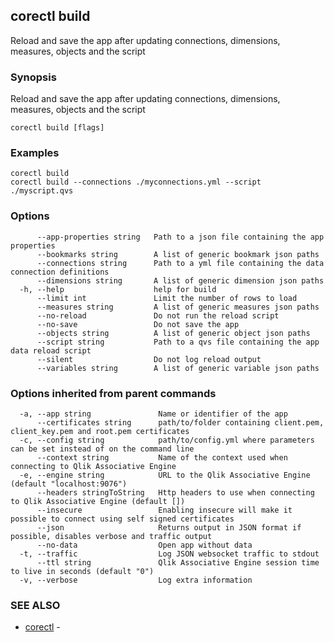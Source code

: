## corectl build

Reload and save the app after updating connections, dimensions, measures, objects and the script

### Synopsis

Reload and save the app after updating connections, dimensions, measures, objects and the script

```
corectl build [flags]
```

### Examples

```
corectl build
corectl build --connections ./myconnections.yml --script ./myscript.qvs
```

### Options

```
      --app-properties string   Path to a json file containing the app properties
      --bookmarks string        A list of generic bookmark json paths
      --connections string      Path to a yml file containing the data connection definitions
      --dimensions string       A list of generic dimension json paths
  -h, --help                    help for build
      --limit int               Limit the number of rows to load
      --measures string         A list of generic measures json paths
      --no-reload               Do not run the reload script
      --no-save                 Do not save the app
      --objects string          A list of generic object json paths
      --script string           Path to a qvs file containing the app data reload script
      --silent                  Do not log reload output
      --variables string        A list of generic variable json paths
```

### Options inherited from parent commands

```
  -a, --app string               Name or identifier of the app
      --certificates string      path/to/folder containing client.pem, client_key.pem and root.pem certificates
  -c, --config string            path/to/config.yml where parameters can be set instead of on the command line
      --context string           Name of the context used when connecting to Qlik Associative Engine
  -e, --engine string            URL to the Qlik Associative Engine (default "localhost:9076")
      --headers stringToString   Http headers to use when connecting to Qlik Associative Engine (default [])
      --insecure                 Enabling insecure will make it possible to connect using self signed certificates
      --json                     Returns output in JSON format if possible, disables verbose and traffic output
      --no-data                  Open app without data
  -t, --traffic                  Log JSON websocket traffic to stdout
      --ttl string               Qlik Associative Engine session time to live in seconds (default "0")
  -v, --verbose                  Log extra information
```

### SEE ALSO

* [corectl](corectl.md)	 - 

